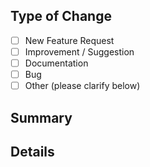 ## Type of Change
- [ ] New Feature Request
- [ ] Improvement / Suggestion
- [ ] Documentation
- [ ] Bug
- [ ] Other (please clarify below)

## Summary
<!-- Brief summary of the issue. -->

## Details
<!-- 
Include relevant code samples, example snippets, benefits, complexity, etc.

For bug reports, please include your configuration file and a sample of your workspace with the minimum amount of code needed to reproduce.  For alternative debugging approaches, you can use our test cases as a format to follow for reproducing bugs.
-->